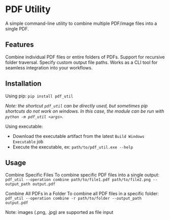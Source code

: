 # PDF Utility
A simple command-line utility to combine multiple PDF/image files into a single PDF.

## Features
Combine individual PDF files or entire folders of PDFs.
Support for recursive folder traversal.
Specify custom output file paths.
Works as a CLI tool for seamless integration into your workflows.

## Installation
Using pip: `pip install pdf_util`

*Note: the shortcut `pdf_util` can be directly used, but sometimes pip shortcuts do not work on windows. In this case, the module can be run with `python -m pdf_util <args>`.*

Using executable:
- Download the executable artifact from the latest `Build Windows Executable` job
- Execute the executable, ex: `path/to/pdf_util.exe --help`

## Usage
Combine Specific Files
To combine specific PDF files into a single output: `pdf_util --operation combine path/to/file1.pdf path/to/file2.png --output_path output.pdf`

Combine All PDFs in a Folder
To combine all PDF files in a specific folder: `pdf_util --operation combine -r path/to/folder --output_path output.pdf`

Note: images (.png, .jpg) are supported as file input
